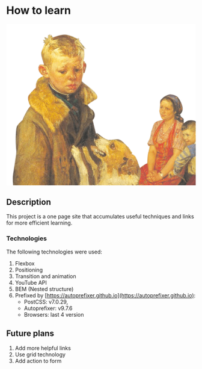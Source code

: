 # How to learn
![alt text](https://github.com/mahakomar11/how-to-learn/blob/master/images/header-image.png?raw=true)
## Description

This project is a one page site that accumulates useful techniques and links for more efficient learning.

### Technologies

The following technologies were used:
1. Flexbox
1. Positioning
1. Transition and animation
1. YouTube API
1. BEM (Nested structure)
1. Prefixed by [https://autoprefixer.github.io](https://autoprefixer.github.io):
    * PostCSS: v7.0.29,
    * Autoprefixer: v9.7.6
    * Browsers: last 4 version

## Future plans

1. Add more helpful links
1. Use grid technology
1. Add action to form
